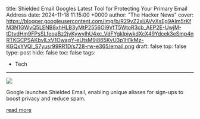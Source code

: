 title: Shielded Email Googles Latest Tool for Protecting Your Primary Email Address
date: 2024-11-18 11:15:00 +0000
author: "The Hacker News"
cover: https://blogger.googleusercontent.com/img/b/R29vZ2xl/AVvXsEg9AIm5rKfM3N1GWvQ5LENB8xhHLB3yMtP2556OI9VfT5WtoR3cb_AEP2E-UwjM-tDtvdHm9FPsSLfeoaBz2jyKywylhU4xc_VdFYgklpiwkdXcX49Ydcek3eSmp4nRTKGCPSAKbvlLxV1OwagY-eUtsM9i865KvU3p1H1kMz-KGQxYVQI_S7yusr99RR1D/s728-rw-e365/email.png
draft: false
top: false
type: post
hide: false
toc: false
tags:
  - Tech
---

![](https://blogger.googleusercontent.com/img/b/R29vZ2xl/AVvXsEg9AIm5rKfM3N1GWvQ5LENB8xhHLB3yMtP2556OI9VfT5WtoR3cb_AEP2E-UwjM-tDtvdHm9FPsSLfeoaBz2jyKywylhU4xc_VdFYgklpiwkdXcX49Ydcek3eSmp4nRTKGCPSAKbvlLxV1OwagY-eUtsM9i865KvU3p1H1kMz-KGQxYVQI_S7yusr99RR1D/s728-rw-e365/email.png)

Google launches Shielded Email, enabling unique aliases for sign-ups to boost privacy and reduce spam.

[read more](https://thehackernews.com/2024/11/shielded-email-googles-latest-tool-for.html)
